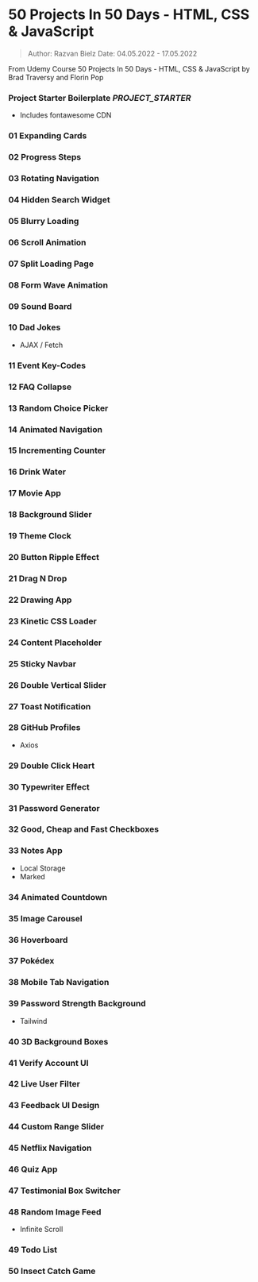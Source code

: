 # 50 Projects In 50 Days - HTML, CSS & JavaScript

> Author: Razvan Bielz
> Date: 04.05.2022 - 17.05.2022

From Udemy Course 50 Projects In 50 Days - HTML, CSS & JavaScript by Brad Traversy and Florin Pop

### Project Starter Boilerplate _PROJECT_STARTER_
- Includes fontawesome CDN

### 01 Expanding Cards
### 02 Progress Steps
### 03 Rotating Navigation
### 04 Hidden Search Widget
### 05 Blurry Loading
### 06 Scroll Animation
### 07 Split Loading Page
### 08 Form Wave Animation
### 09 Sound Board
### 10 Dad Jokes
  - AJAX / Fetch
### 11 Event Key-Codes
### 12 FAQ Collapse
### 13 Random Choice Picker
### 14 Animated Navigation
### 15 Incrementing Counter
### 16 Drink Water
### 17 Movie App
### 18 Background Slider
### 19 Theme Clock
### 20 Button Ripple Effect
### 21 Drag N Drop
### 22 Drawing App
### 23 Kinetic CSS Loader
### 24 Content Placeholder
### 25 Sticky Navbar
### 26 Double Vertical Slider
### 27 Toast Notification
### 28 GitHub Profiles
  - Axios
### 29 Double Click Heart
### 30 Typewriter Effect
### 31 Password Generator
### 32 Good, Cheap and Fast Checkboxes
### 33 Notes App
  - Local Storage
  - Marked
### 34 Animated Countdown
### 35 Image Carousel
### 36 Hoverboard
### 37 Pokédex
### 38 Mobile Tab Navigation
### 39 Password Strength Background
  - Tailwind
### 40 3D Background Boxes
### 41 Verify Account UI
### 42 Live User Filter
### 43 Feedback UI Design
### 44 Custom Range Slider
### 45 Netflix Navigation
### 46 Quiz App
### 47 Testimonial Box Switcher
### 48 Random Image Feed
  - Infinite Scroll
### 49 Todo List
### 50 Insect Catch Game